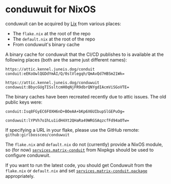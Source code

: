 # conduwuit for NixOS

conduwuit can be acquired by [Lix][lix] from various places:

* The `flake.nix` at the root of the repo
* The `default.nix` at the root of the repo
* From conduwuit's binary cache

A binary cache for conduwuit that the CI/CD publishes to is available at the
following places (both are the same just different names):
```
https://attic.kennel.juneis.dog/conduit
conduit:eEKoUwlQGDdYmAI/Q/0slVlegqh/QmAvQd7HBSm21Wk=

https://attic.kennel.juneis.dog/conduwuit
conduwuit:BbycGUgTISsltcmH0qNjFR9dbrQNYgdIAcmViSGoVTE=
```

The binary caches have been recreated recently due to attic issues. The old public keys were:

```
conduit:Isq8FGyEC6FOXH6nD+BOeAA+bKp6X6UIbupSlGEPuOg=

conduwuit:lYPVh7o1hLu1idH4Xt2QHaRa49WRGSAqzcfFd94aOTw=
```

If specifying a URL in your flake, please use the GitHub remote: `github:girlbossceo/conduwuit`

The `flake.nix` and `default.nix` do not (currently) provide a NixOS module, so
(for now) [`services.matrix-conduit`][module] from Nixpkgs should be used to
configure conduwuit.

If you want to run the latest code, you should get Conduwuit from the `flake.nix`
or `default.nix` and set [`services.matrix-conduit.package`][package]
appropriately.

[lix]: https://lix.systems/
[module]: https://search.nixos.org/options?channel=unstable&query=services.matrix-conduit
[package]: https://search.nixos.org/options?channel=unstable&query=services.matrix-conduit.package
